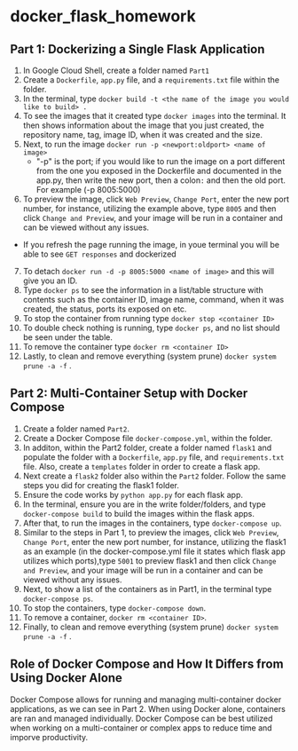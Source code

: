 # docker_flask_homework

## Part 1: Dockerizing a Single Flask Application
1. In Google Cloud Shell, create a folder named `Part1`
2. Create a `Dockerfile`, `app.py` file, and a `requirements.txt` file within the folder.
3. In the terminal, type `docker build -t <the name of the image you would like to build> . `
4. To see the images that it created type `docker images` into the terminal. It then shows information about the image that you just created, the repository name, tag, image ID, when it was created and the size.
5. Next, to run the image `docker run -p <newport:oldport> <name of image>`
   - "-p" is the port; if you would like to run the image on a port different from the one you exposed in the Dockerfile and documented in the app.py, then write the new port, then a colon`:` and then the old port. For example (-p 8005:5000)
6. To preview the image, click `Web Preview`, `Change Port`, enter the new port number, for instance, utilizing the example above, type `8005` and then click `Change and Preview`, and your image will be run in a container and can be viewed without any issues.
  - If you refresh the page running the image, in youe terminal you will be able to see `GET responses` and dockerized
7. To detach `docker run -d -p 8005:5000 <name of image>` and this will give you an ID. 
8. Type `docker ps` to see the information in a list/table structure with contents such as the container ID, image name, command, when it was created, the status, ports its exposed on etc.
9. To stop the container from running type `docker stop <container ID>`
10. To double check nothing is running, type `docker ps`, and no list should be seen under the table.
11. To remove the container type `docker rm <container ID>`
12. Lastly, to clean and remove everything (system prune) `docker system prune -a -f` .
    
## Part 2: Multi-Container Setup with Docker Compose 
1. Create a folder named `Part2`.
2. Create a Docker Compose file `docker-compose.yml`, within the folder.
3. In additon, within the Part2 folder, create a folder named `flask1` and populate the folder with a `Dockerfile`, `app.py` file, and `requirements.txt` file. Also, create a `templates` folder in order to create a flask app.
4. Next create a `flask2` folder also within the `Part2` folder. Follow the same steps you did for creating the flask1 folder.
5. Ensure the code works by `python app.py` for each flask app.
6. In the terminal, ensure you are in the write folder/folders, and type `docker-compose build` to build the images within the flask apps.
7. After that, to run the images in the containers, type `docker-compose up`.
8. Similar to the  steps in Part 1, to preview the images, click `Web Preview`, `Change Port`, enter the new port number, for instance, utilizing the flask1 as an example (in the docker-compose.yml file it states which flask app utilizes which ports),type `5001` to preview flask1 and then click `Change and Preview`, and your image will be run in a container and can be viewed without any issues.
9. Next, to show a list of the containers as in Part1, in the terminal type `docker-compose ps`.
10. To stop the containers, type `docker-compose down`.
11. To remove a container, `docker rm <container ID>`.
12. Finally, to clean and remove everything (system prune) `docker system prune -a -f` .

## Role of Docker Compose and How It Differs from Using Docker Alone
Docker Compose allows for running and managing multi-container docker applications, as we can see in Part 2. When using Docker alone, containers are ran and managed individually. Docker Compose can be best utilized when working on a multi-container or complex apps to reduce time and imporve productivity. 
